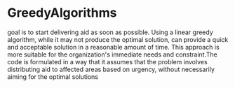 # GreedyAlgorithms
goal is to start delivering aid as soon as possible. Using a linear greedy algorithm, while it may not produce the optimal solution, can provide a quick and acceptable solution in a reasonable amount of time. This approach is more suitable for the organization's immediate needs and constraint.The code is formulated in a way that it assumes that the problem involves distributing aid to affected areas based on urgency, without necessarily aiming for the optimal solutions
